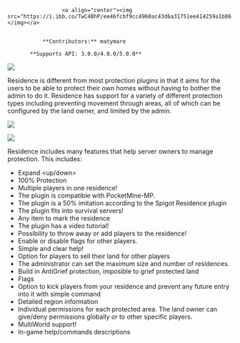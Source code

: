                      <a align="center"><img src="https://i.ibb.co/TwC4BhP/ee46fcbf9cc4960ac43d6a31751ee414259a1b86.jpg"></img></a>


               **Contributors:** matymare

           **Supports API: 3.0.0/4.0.0/5.0.0**


<a align="center"><img src="https://proxy.spigotmc.org/a3c366d368ac84364b9bb23efe023c3fc7bc9d9e?url=http%3A%2F%2Fwww.zrips.net%2Fwp-content%2Fuploads%2F2019%2F02%2Fabout.jpg"></img></a>

Residence is different from most protection plugins in that it aims for the users to be able to protect their own homes without having to bother the admin to do it. Residence has support for a variety of different protection types including preventing movement through areas, all of which can be configured by the land owner, and limited by the admin.

<a align="center" href="https://www.youtube.com/watch?v=3tbhWPUFe1c"><img src="http://img.youtube.com/vi/3tbhWPUFe1c/0.jpg"></a>

<a align="center"><img src="https://proxy.spigotmc.org/01757a91e0171c8fc87e56e70f264dd0e92ed6fd?url=http%3A%2F%2Fwww.zrips.net%2Fwp-content%2Fuploads%2F2019%2F02%2Ffeatures.jpg"></img></a>

Residence includes many features that help server owners to manage protection. This includes:

- Expand <up/down><br>
- 100% Protection<br>
- Multiple players in one residence!<br>
- The plugin is compatible with PocketMine-MP.<br>
- The plugin is a 50% imitation according to the Spigot Residence plugin<br>
- The plugin fits into survival servers!<br>
- Any item to mark the residence<br>
- The plugin has a video tutorial!<br>
- Possibility to throw away or add players to the residence!<br>
- Enable or disable flags for other players.<br>
- Simple and clear help!<br>
- Option for players to sell their land for other players<br>
- The administrator can set the maximum size and number of residences.<br>
- Build in AntiGrief protection, imposible to grief protected land<br>
- Flags<br>
- Option to kick players from your residence and prevent any future entry into it with simple command<br>
- Detailed region information<br>
- Individual permissions for each protected area. The land owner can give/deny permissions globally or to other specific players.<br>
- MultiWorld support!<br>
- In-game help/commands descriptions<br>

